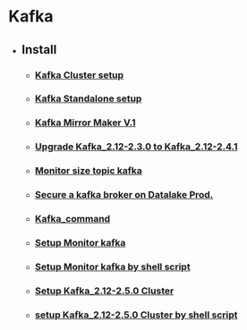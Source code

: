 # Kafka

- ## Install
    - ###  [Kafka Cluster setup](https://github.com/digital-team-kouen/Kafka/blob/master/Kafka%20cluster.md)
    - ### [Kafka Standalone setup](https://github.com/digital-team-kouen/Kafka/blob/master/kafka%20standalone.md)
    - ### [Kafka Mirror Maker V.1](https://github.com/digital-team-kouen/Kafka/blob/master/Kafka%20Mirror%20Maker%20V01.md)
    - ### [Upgrade Kafka_2.12-2.3.0 to Kafka_2.12-2.4.1](https://github.com/digital-team-kouen/Kafka/blob/master/kafkaupgrade.md)
    - ### [Monitor size topic kafka](https://github.com/digital-team-kouen/Kafka/blob/master/monitor%20size%20topic%20kafka%20.md)
    - ### [Secure a kafka broker on Datalake Prod.](https://github.com/digital-team-kouen/Kafka/blob/master/Secure%20a%20kafka%20broker.md)
    - ### [Kafka_command ](https://github.com/digital-team-kouen/Kafka/blob/master/kafka-command.md)
    - ### [Setup Monitor kafka](https://github.com/digital-team-kouen/Kafka/blob/master/Monitor%20Kafka.md)
    - ### [Setup Monitor kafka by shell script](https://github.com/digital-team-kouen/Kafka/blob/master/Setup%20Monitor%20Kafka%20by%20shell%20script.md)
    - ### [Setup Kafka_2.12-2.5.0 Cluster](https://github.com/digital-team-kouen/Kafka/blob/master/kafka_2.12-2.5.md)
    - ### [setup Kafka_2.12-2.5.0 Cluster by shell script](https://github.com/digital-team-kouen/Kafka/blob/master/Setup%20Kafka%20Cluster%20by%20shell%20script.md)
